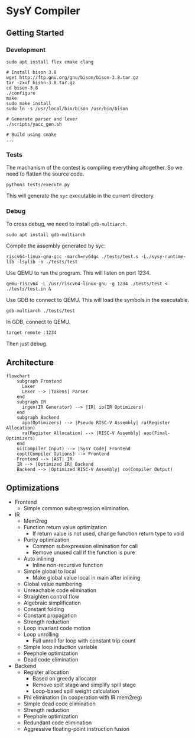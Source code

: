 # SysY Compiler

## Getting Started

### Development

```shell
sudo apt install flex cmake clang

# Install bison 3.8
wget http://ftp.gnu.org/gnu/bison/bison-3.8.tar.gz
tar -zxvf bison-3.8.tar.gz
cd bison-3.8
./configure
make
sudo make install
sudo ln -s /usr/local/bin/bison /usr/bin/bison

# Generate parser and lexer
./scripts/yacc_gen.sh

# Build using cmake
...
```

### Tests

The machanism of the contest is compiling everything altogether. So we need to flatten the source code.

```shell
python3 tests/execute.py
```

This will generate the `syc` executable in the current directory.

### Debug

To cross debug, we need to install `gdb-multiarch`.

```shell
sudo apt install gdb-multiarch
```

Compile the assembly generated by syc:

```shell
riscv64-linux-gnu-gcc -march=rv64gc ./tests/test.s -L./sysy-runtime-lib -lsylib -o ./tests/test
```

Use QEMU to run the program. This will listen on port 1234.

```shell
qemu-riscv64 -L /usr/riscv64-linux-gnu -g 1234 ./tests/test < ./tests/test.in &
```

Use GDB to connect to QEMU. This will load the symbols in the executable.

```shell
gdb-multiarch ./tests/test
```

In GDB, connect to QEMU.

```shell
target remote :1234
```

Then just debug.

## Architecture

```mermaid
flowchart 
    subgraph Frontend
      Lexer
      Lexer --> |Tokens| Parser
    end
    subgraph IR
      irgen(IR Generator) --> |IR| io(IR Optimizers)
    end
    subgraph Backend
      apo(Optimizers) --> |Pseudo RISC-V Assembly| ra(Register Allocation)
      ra(Register Allocation) --> |RISC-V Assembly| aao(Final-Optimizers)
    end
    ui(Compiler Input) --> |SysY Code| Frontend
    copt(Compiler Options) --> Frontend
    Frontend --> |AST| IR
    IR --> |Optimized IR| Backend
    Backend --> |Optimized RISC-V Assembly| co(Compiler Output)  
```

## Optimizations

- Frontend
  - Simple common subexpression elimination.
- IR
  - Mem2reg
  - Function return value optimization
    - If return value is not used, change function return type to void
  - Purity optimization
    - Common subexpression elimination for call
    - Remove unused call if the function is pure
  - Auto inlining
    - Inline non-recursive function
  - Simple global to local
    - Make global value local in main after inlining
  - Global value numbering
  - Unreachable code elimination
  - Straighten control flow
  - Algebraic simplification
  - Constant folding
  - Constant propagation
  - Strength reduction
  - Loop invariant code motion
  - Loop unrolling
    - Full unroll for loop with constant trip count
  - Simple loop induction variable
  - Peephole optimization
  - Dead code elimination
- Backend
  - Register allocation
    - Based on greedy allocator
    - Remove split stage and simplify spill stage
    - Loop-based spill weight calculation
  - Phi elimination (in cooperation with IR mem2reg)
  - Simple dead code elimination
  - Strength reduction
  - Peephole optimization
  - Redundant code elimination
  - Aggressive floating-point instruction fusion
